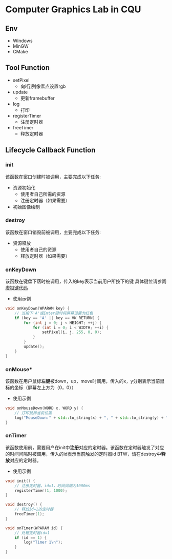 # Computer Graphics Lab in CQU

## Env

- Windows
- MinGW
- CMake

## Tool Function

- setPixel
  - 向i行j列像素点设置rgb
- update
  - 更新framebuffer
- log
  - 打印
- registerTimer
  - 注册定时器
- freeTimer
  - 释放定时器

## Lifecycle Callback Function

### init

该函数在窗口创建时被调用，主要完成以下任务:
- 资源初始化
  - 使用者自己所需的资源
  - 注册定时器（如果需要）
- 初始图像绘制

### destroy

该函数在窗口销毁前被调用，主要完成以下任务:
- 资源释放
  - 使用者自己的资源
  - 释放定时器（如果需要）

### onKeyDown

该函数在键盘下落时被调用，传入的key表示当前用户所按下的键
具体键位请参阅[虚拟键代码](https://learn.microsoft.com/zh-cn/windows/win32/inputdev/virtual-key-codes)
- 使用示例
~~~cpp
void onKeyDown(WPARAM key) {
    // 当按下'A'或Enter键时将屏幕设置为红色
    if (key == 'A' || key == VK_RETURN) {
        for (int j = 0; j < HEIGHT; ++j) {
            for (int i = 0; i < WIDTH; ++i) {
                setPixel(i, j, 255, 0, 0);
            }
        }
        update();
    }
}
~~~

### onMouse*

该函数在用户鼠标**左键**被down，up，move时调用，传入的x，y分别表示当前鼠标的坐标（屏幕左上方为（0，0））
- 使用示例
~~~cpp
void onMouseDown(WORD x, WORD y) {
    // 打印鼠标当前位置
    log("MouseDown:" + std::to_string(x) + ", " + std::to_string(y) + "\n");
}
~~~

### onTimer

该函数使用前，需要用户在init中**注册**对应的定时器。该函数在定时器触发了对应的时间间隔时被调用，传入的id表示当前触发的定时器id
BTW，请在destroy中**释放**对应的定时器。

- 使用示例
~~~cpp
void init() {
    // 注册定时器，id=1，时间间隔为1000ms
    registerTimer(1, 1000);
}

void destroy() {
    // 释放id=1的定时器
    freeTimer(1);
}

void onTimer(WPARAM id) {
    // 处理定时器id=1
    if (id == 1) {
        log("Timer 1\n");
    }
}
~~~

